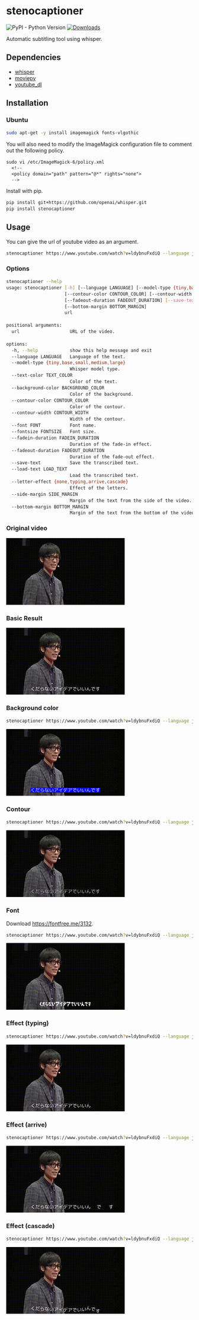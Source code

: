 # stenocaptioner

![PyPI - Python Version](https://img.shields.io/pypi/pyversions/stenocaptioner)
[![Downloads](https://pepy.tech/badge/stenocaptioner)](https://pepy.tech/project/stenocaptioner)

Automatic subtitling tool using whisper.

## Dependencies

* [whisper](https://github.com/openai/whisper)
* [moviepy](https://github.com/Zulko/moviepy)
* [youtube_dl](https://github.com/ytdl-org/youtube-dl)

## Installation

### Ubuntu

```sh
sudo apt-get -y install imagemagick fonts-vlgothic
```

You will also need to modify the ImageMagick configuration file to comment out the following policy.

```
sudo vi /etc/ImageMagick-6/policy.xml
  <!--
  <policy domain="path" pattern="@*" rights="none">
  -->
```

Install with pip.

```sh
pip install git+https://github.com/openai/whisper.git
pip install stenocaptioner
```

## Usage

You can give the url of youtube video as an argument.

```sh
stenocaptioner https://www.youtube.com/watch?v=ldybnuFxdiQ --language ja
```

### Options

```sh
stenocaptioner --help
usage: stenocaptioner [-h] [--language LANGUAGE] [--model-type {tiny,base,small,medium,large}] [--text-color TEXT_COLOR] [--background-color BACKGROUND_COLOR]
                      [--contour-color CONTOUR_COLOR] [--contour-width CONTOUR_WIDTH] [--font FONT] [--fontsize FONTSIZE] [--fadein-duration FADEIN_DURATION]
                      [--fadeout-duration FADEOUT_DURATION] [--save-text] [--load-text LOAD_TEXT] [--letter-effect {none,typing,arrive,cascade}] [--side-margin SIDE_MARGIN]
                      [--bottom-margin BOTTOM_MARGIN]
                      url

positional arguments:
  url                   URL of the video.

options:
  -h, --help            show this help message and exit
  --language LANGUAGE   Language of the text.
  --model-type {tiny,base,small,medium,large}
                        Whisper model type.
  --text-color TEXT_COLOR
                        Color of the text.
  --background-color BACKGROUND_COLOR
                        Color of the background.
  --contour-color CONTOUR_COLOR
                        Color of the contour.
  --contour-width CONTOUR_WIDTH
                        Width of the contour.
  --font FONT           Font name.
  --fontsize FONTSIZE   Font size.
  --fadein-duration FADEIN_DURATION
                        Duration of the fade-in effect.
  --fadeout-duration FADEOUT_DURATION
                        Duration of the fade-out effect.
  --save-text           Save the transcribed text.
  --load-text LOAD_TEXT
                        Load the transcribed text.
  --letter-effect {none,typing,arrive,cascade}
                        Effect of the letters.
  --side-margin SIDE_MARGIN
                        Margin of the text from the side of the video. It is expressed as a ratio of the width of the image.
  --bottom-margin BOTTOM_MARGIN
                        Margin of the text from the bottom of the video. It is expressed as a ratio of the height of the image.

```

### Original video

![demo_org](https://raw.githubusercontent.com/neka-nat/stenocaptioner/master/assets/demo_org.gif)

### Basic Result

![result_basic](https://raw.githubusercontent.com/neka-nat/stenocaptioner/master/assets/result_basic.gif)

### Background color

```sh
stenocaptioner https://www.youtube.com/watch?v=ldybnuFxdiQ --language ja --background-color blue
```

![result_bg_color_blue](https://raw.githubusercontent.com/neka-nat/stenocaptioner/master/assets/result_bg_color_blue.gif)

### Contour

```sh
stenocaptioner https://www.youtube.com/watch?v=ldybnuFxdiQ --language ja --contour-color black
```

![result_contour](https://raw.githubusercontent.com/neka-nat/stenocaptioner/master/assets/result_contour.gif)

### Font

Download https://fontfree.me/3132.

```sh
stenocaptioner https://www.youtube.com/watch?v=ldybnuFxdiQ --language ja --font ./gomarice_mukasi_mukasi.ttf
```

![result_font](https://raw.githubusercontent.com/neka-nat/stenocaptioner/master/assets/result_font.gif)

### Effect (typing)

```sh
stenocaptioner https://www.youtube.com/watch?v=ldybnuFxdiQ --language ja --letter-effect typing
```

![result_typing](https://raw.githubusercontent.com/neka-nat/stenocaptioner/master/assets/result_typing.gif)

### Effect (arrive)

```sh
stenocaptioner https://www.youtube.com/watch?v=ldybnuFxdiQ --language ja --letter-effect arrive
```

![result_arrive](https://raw.githubusercontent.com/neka-nat/stenocaptioner/master/assets/result_arrive.gif)

### Effect (cascade)

```sh
stenocaptioner https://www.youtube.com/watch?v=ldybnuFxdiQ --language ja --letter-effect cascade
```

![result_cascade](https://raw.githubusercontent.com/neka-nat/stenocaptioner/master/assets/result_cascade.gif)
